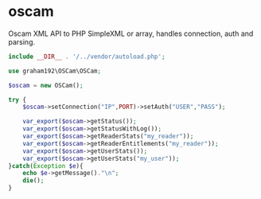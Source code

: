 oscam
=====

Oscam XML API to PHP SimpleXML or array, handles connection, auth and parsing. 

```php
include __DIR__ . '/../vendor/autoload.php';

use graham192\OSCam\OSCam;

$oscam = new OSCam();

try {
    $oscam->setConnection("IP",PORT)->setAuth("USER","PASS");

    var_export($oscam->getStatus());
    var_export($oscam->getStatusWithLog());
    var_export($oscam->getReaderStats("my_reader"));
    var_export($oscam->getReaderEntitlements("my_reader"));
    var_export($oscam->getUserStats());
    var_export($oscam->getUserStats("my_user"));
}catch(Exception $e){
    echo $e->getMessage()."\n";
    die();
}
```
